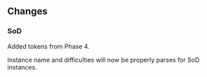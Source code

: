 ## Changes

### SoD

Added tokens from Phase 4.

Instance name and difficulties will now be properly parses for SoD instances.
